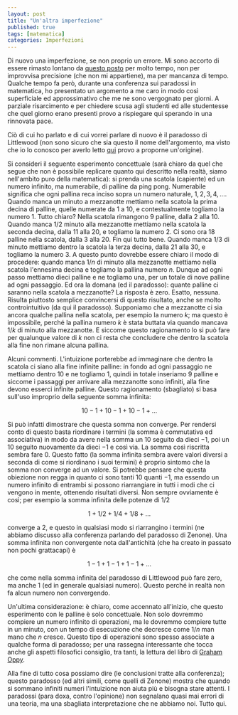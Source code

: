 ```yaml
---
layout: post
title: "Un'altra imperfezione"
published: true
tags: [matematica]
categories: Imperfezioni
---
```


Di nuovo una imperfezione, se non proprio un errore. Mi sono accorto di essere rimasto lontano da [questo posto](http://orporick.github.io/imperfezioni/)
per molto tempo, non per improvvisa precisione (che non mi appartiene), ma per mancanza di tempo. Qualche
tempo fa però, durante una conferenza sui paradossi in matematica, ho presentato un argomento a me
caro in modo così superficiale ed approssimativo che me ne sono vergognato per giorni. A parziale
risarcimento e per chiedere scusa agli studenti ed alle studentesse che quel giorno erano presenti
provo a rispiegare qui sperando in una rinnovata pace.

Ciò di cui ho parlato e di cui vorrei parlare di nuovo è il paradosso di Littlewood (non sono sicuro
che sia questo il nome dell'argomento, ma visto che io lo conosco per averlo letto [qui](https://www.amazon.it/Littlewoods-Miscellany-John-Littlewood-2008-01-12/dp/B01K0UT56E/ref=sr_1_2?s=books&ie=UTF8&qid=1520979116&sr=1-2&keywords=littlewood+miscellany&dpID=41vBF9nmQFL&preST=_SY264_BO1,204,203,200_QL40_&dpSrc=srch) provo a
proporne un'origine).

Si consideri il seguente esperimento concettuale (sarà chiaro da quel che segue che non è possibile
replicare quanto qui descritto nella realtà, siamo nell'ambito puro della matematica): si prenda una
scatola (capiente) ed un numero infinito, ma numerabile, di palline da ping pong. Numerabile
significa che ogni pallina reca inciso sopra un numero naturale, $1, 2, 3, 4, \ldots$. Quando manca
un minuto a mezzanotte mettiamo nella scatola la prima decina di palline, quelle numerate da $1$ a
$10$, e contestualmente togliamo la numero $1$. Tutto chiaro? Nella scatola rimangono $9$ palline,
dalla $2$ alla $10$. Quando manca $1/2$ minuto alla mezzanotte mettiamo nella scatola la seconda
decina, dalla $11$ alla $20$, e togliamo la numero $2$. Ci sono ora $18$ palline nella scatola,
dalla $3$ alla $20$. Fin qui tutto bene. Quando manca $1/3$ di minuto mettiamo dentro la scatola la
terza decina, dalla $21$ alla $30$, e togliamo la numero $3$. A questo punto dovrebbe essere chiaro
il modo di procedere: quando manca $1/n$ di minuto alla mezzanotte mettiamo nella scatola l'ennesima
decina e togliamo la pallina numero $n$. Dunque ad ogni passo mettiamo dieci palline e ne togliamo
una, per un totale di nove palline ad ogni passaggio. Ed ora la domana (ed il paradosso): quante
palline ci saranno nella scatola a mezzanotte? La risposta è zero. Esatto, nessuna. Risulta
piuttosto semplice convincersi di questo risultato, anche se molto controintuitivo (da qui il
paradosso). Supponiamo che a mezzanotte ci sia ancora qualche pallina nella scatola, per esempio la
numero $k$; ma questo è impossibile, perché la pallina numero $k$ è stata buttata via quando mancava
$1/k$ di minuto alla mezzanotte. E siccome questo ragionamento lo si può fare per qualunque valore
di $k$ non ci resta che concludere che dentro la scatola alla fine non rimane alcuna pallina. 

Alcuni commenti. L'intuizione porterebbe ad immaginare che dentro la scatola ci siano alla fine
infinite palline: in fondo ad ogni passaggio ne mettiamo dentro $10$ e ne togliamo $1$, quindi in
totale inseriamo $9$ palline e siccome i passaggi per arrivare alla mezzanotte sono infiniti, alla
fine devono esserci infinite palline. Questo ragionamento (sbagliato) si basa sull'uso improprio
della seguente somma infinita:

$$ 10 - 1 + 10 - 1 + 10 - 1 + \ldots $$

Si può infatti dimostrare che questa somma non converge. Per rendersi conto di questo basta
riordinare i termini (la somma è commutativa ed associativa) in modo da avere nella somma un $10$
seguito da dieci $-1$, poi un $10$ seguito nuovamente da dieci $-1$ e così via. La somma così
riscritta sembra fare $0$. Questo fatto (la somma infinita sembra avere valori diversi a seconda di
come si riordinano i suoi termini) è proprio sintomo che la somma non converge ad un valore. Si
potrebbe pensare che questa obiezione non regga in quanto ci sono tanti $10$ quanti $-1$, ma essendo
un numero infinito di entrambi si possono riarrangiare in tutti i modi che ci vengono in mente,
ottenendo risultati diversi. Non sempre ovviamente è così; per esempio la somma infinita delle
potenze di $1/2$ 

$$ 1 + 1/2 + 1/4 + 1/8 + \ldots $$ 

converge a $2$, e questo in qualsiasi modo si riarrangino i termini (ne abbiamo discusso alla
conferenza parlando del paradosso di Zenone). Una somma infinita non convergente nota dall'antichità
(che ha creato in passato non pochi grattacapi) è

$$ 1 - 1 + 1 - 1 + 1 - 1 + \ldots $$ 

che come nella somma infinita del paradosso di Littlewood può fare zero, ma anche $1$ (ed in
generale qualsiasi numero). Questo perché in realtà non fa alcun numero non convergendo.

Un'ultima considerazione: è chiaro, come accennato all'inizio, che questo esperimento con le palline
è solo concettuale. Non solo dovremmo compiere un numero infinito di operazioni, ma le dovremmo
compiere tutte in un minuto, con un tempo di esecuzione che decresce come $1/n$ man mano che $n$
cresce. Questo tipo di operazioni sono spesso associate a qualche forma di paradosso; per una
rassegna interessante che tocca anche gli aspetti filosofici consiglio, tra tanti, la lettura del libro di
[Graham Oppy](https://www.amazon.it/Philosophical-Perspectives-Infinity-Graham-2009-01-29/dp/B01FKRF6V0/ref=sr_1_13?ie=UTF8&qid=1520978935&sr=8-13&keywords=graham+oppy).

Alla fine di tutto cosa possiamo dire (le conclusioni tratte alla conferenza); questo paradosso (ed
altri simili, come quelli di Zenone) mostra che quando si sommano infiniti numeri l'intuizione non
aiuta più e bisogna stare attenti. I paradossi (para doxa, contro l'opinione) non segnalano quasi
mai errori di una teoria, ma una sbagliata interpretazione che ne abbiamo noi. Tutto qui.



